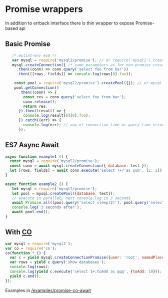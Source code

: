 # Promise wrappers

In addition to errback interface there is thin wrapper to expose Promise-based api

## Basic Promise

```js
   /* eslint-env es6 */
   var mysql = require('mysql2/promise'); // or require('mysql2').createConnectionPromise
   mysql.createConnection({ /* same parameters as for non-promise createConnection */ })
     .then((conn) => conn.query('select foo from bar'))
     .then(([rows, fields]) => console.log(rows[0].foo));
```

```js
    const pool = require('mysql2/promise').createPool({}); // or mysql.createPoolPromise({})
    pool.getConnection()
      .then((conn) => {
        const res = conn.query('select foo from bar');
        conn.release();
        return res;
      }).then((result) => {
        console.log(result[0][0].foo);
      }).catch((err) => {
        console.log(err); // any of connection time or query time errors from above
      });
```
## ES7 Async Await
```js
async function example1 () {
  const mysql = require('mysql2/promise');
  const conn = await mysql.createConnection({ database: test });
  let [rows, fields] = await conn.execute('select ?+? as sum', [2, 2]);
}

async function example2 () {
   let mysql = require('mysql2/promise');
   let pool = mysql.createPool({database: test});
   // execute in parallel, next console.log in 3 seconds
   await Promise.all([pool.query('select sleep(2)'), pool.query('select sleep(3)')]);
   console.log('3 seconds after');
   await pool.end();
}
```

## With [CO](https://github.com/tj/co)
<!--eslint-disable-next-block-->
```js
var mysql = require('mysql2');
var co = require('co');
co(function * () {
  var c = yield mysql.createConnectionPromise({user: 'root', namedPlaceholders: true });
  var rows = yield c.query('show databases');
  console.log(rows);
  console.log(yield c.execute('select 1+:toAdd as qqq', {toAdd: 10}));
  yield c.end();
});
```
Examples in [/examples/promise-co-await](https://github.com/sidorares/node-mysql2/tree/master/examples/promise-co-await)
